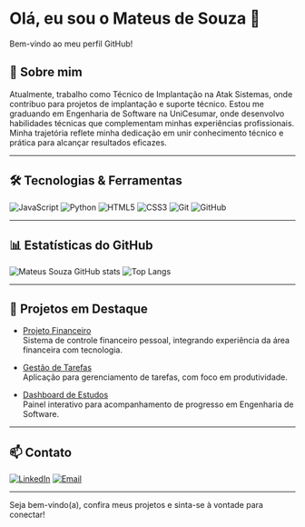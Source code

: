 # Olá, eu sou o Mateus de Souza 👋

Bem-vindo ao meu perfil GitHub!

## 🚀 Sobre mim

Atualmente, trabalho como Técnico de Implantação na Atak Sistemas, onde contribuo para projetos de implantação e suporte técnico. Estou me graduando em Engenharia de Software na UniCesumar, onde desenvolvo habilidades técnicas que complementam minhas experiências profissionais. Minha trajetória reflete minha dedicação em unir conhecimento técnico e prática para alcançar resultados eficazes.

---

## 🛠️ Tecnologias & Ferramentas

![JavaScript](https://img.shields.io/badge/-JavaScript-F7DF1E?logo=javascript&logoColor=black&style=flat)
![Python](https://img.shields.io/badge/-Python-3776AB?logo=python&logoColor=white&style=flat)
![HTML5](https://img.shields.io/badge/-HTML5-E34F26?logo=html5&logoColor=white&style=flat)
![CSS3](https://img.shields.io/badge/-CSS3-1572B6?logo=css3&logoColor=white&style=flat)
![Git](https://img.shields.io/badge/-Git-F05032?logo=git&logoColor=white&style=flat)
![GitHub](https://img.shields.io/badge/-GitHub-181717?logo=github&logoColor=white&style=flat)

---

## 📊 Estatísticas do GitHub

![Mateus Souza GitHub stats](https://github-readme-stats.vercel.app/api?username=matteus-souza&show_icons=true&theme=radical)
![Top Langs](https://github-readme-stats.vercel.app/api/top-langs/?username=matteus-souza&layout=compact&theme=radical)

---

## 🌟 Projetos em Destaque

- [Projeto Financeiro](https://github.com/matteus-souza/projeto-financeiro)  
Sistema de controle financeiro pessoal, integrando experiência da área financeira com tecnologia.

- [Gestão de Tarefas](https://github.com/matteus-souza/gestao-tarefas)  
Aplicação para gerenciamento de tarefas, com foco em produtividade.

- [Dashboard de Estudos](https://github.com/matteus-souza/dashboard-estudos)  
Painel interativo para acompanhamento de progresso em Engenharia de Software.

---

## 📫 Contato

[![LinkedIn](https://img.shields.io/badge/-LinkedIn-0077B5?logo=linkedin&logoColor=white&style=flat)](https://www.linkedin.com/in/mateus-de-souza-331b27129/)
[![Email](https://img.shields.io/badge/-Email-D14836?logo=gmail&logoColor=white&style=flat)](mailto:matteus1907@hotemail.com)

---

Seja bem-vindo(a), confira meus projetos e sinta-se à vontade para conectar!
